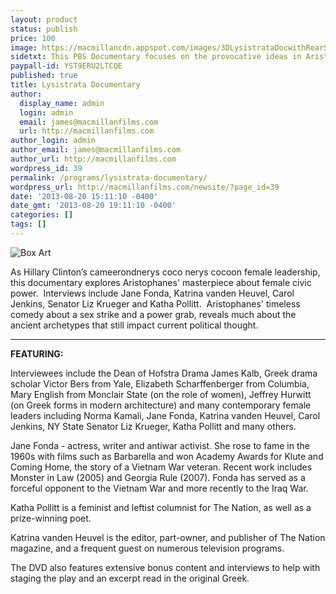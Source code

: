 ```yaml
---
layout: product
status: publish
price: 100
image: https://macmillancdn.appspot.com/images/3DLysistrataDocwithRearSm.jpg
sidetxt: This PBS Documentary focuses on the provocative ideas in Aristophanes' classic Greek play Lysistrata. This comedy about a sex strike to end war, presages the rise of female leadership from a joke towards a necessary reality. Insightful interviews with prominent theater scholars and female leaders expose the ancient connections among violence, sex, drama, and politics. Price $100
paypall-id: YST9ERU2LTCQE
published: true
title: Lysistrata Documentary
author:
  display_name: admin
  login: admin
  email: james@macmillanfilms.com
  url: http://macmillanfilms.com
author_login: admin
author_email: james@macmillanfilms.com
author_url: http://macmillanfilms.com
wordpress_id: 39
permalink: /programs/lysistrata-documentary/
wordpress_url: http://macmillanfilms.com/newsite/?page_id=39
date: '2013-08-20 15:11:10 -0400'
date_gmt: '2013-08-20 19:11:10 -0400'
categories: []
tags: []
---
```

![Box Art](https://macmillancdn.appspot.com/images/3DLysistrataDocwithRearSm.jpg)

As Hillary Clinton’s cameerondnerys coco nerys cocoon female leadership, this documentary explores Aristophanes' masterpiece about female civic power.  Interviews include Jane Fonda, Katrina vanden Heuvel, Carol Jenkins, Senator Liz Krueger and Katha Pollitt.  Aristophanes' timeless comedy about a sex strike and a power grab, reveals much about the ancient archetypes that still impact current political thought.

___
**FEATURING:**

Interviewees include the Dean of Hofstra Drama James Kalb, Greek drama scholar Victor Bers from Yale, Elizabeth Scharffenberger from Columbia, Mary English from Monclair State (on the role of women), Jeffrey Hurwitt (on Greek forms in modern architecture) and many contemporary female leaders including Norma Kamali, Jane Fonda, Katrina vanden Heuvel, Carol Jenkins, NY State Senator Liz Krueger, Katha Pollitt and many others.

Jane Fonda - actress, writer and antiwar activist. She rose to fame in the 1960s with films such as Barbarella and won Academy Awards for Klute and Coming Home, the story of a Vietnam War veteran. Recent work includes Monster in Law (2005) and Georgia Rule (2007). Fonda has served as a forceful opponent to the Vietnam War and more recently to the Iraq War.

Katha Pollitt is a feminist and leftist columnist for The Nation, as well as a prize-winning poet.

Katrina vanden Heuvel is the editor, part-owner, and publisher of The Nation magazine, and a frequent guest on numerous television programs.

The DVD also features extensive bonus content and interviews to help with staging the play and an excerpt read in the original Greek.
